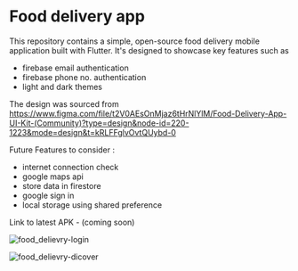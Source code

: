 # Food delivery app

This repository contains a simple, open-source food delivery mobile application built with Flutter. It's designed to showcase key features
such as
- firebase email authentication
- firebase phone no. authentication
- light and dark themes

The design was sourced from https://www.figma.com/file/t2V0AEsOnMjaz6tHrNlYlM/Food-Delivery-App-UI-Kit-(Community)?type=design&node-id=220-1223&mode=design&t=kRLFFglvOvtQUybd-0


Future Features to consider :
- internet connection check
- google maps api
- store data in firestore
- google sign in
- local storage using shared preference


Link to latest APK - (coming soon)

![food_delievry-login](https://github.com/Chijama/food-delivery/assets/63909584/48521d5b-fed4-4b13-90c3-854c8e61a1de)

![food_delievry-dicover](https://github.com/Chijama/food-delivery/assets/63909584/5f972026-4877-4a9e-8c97-81547c683811)







